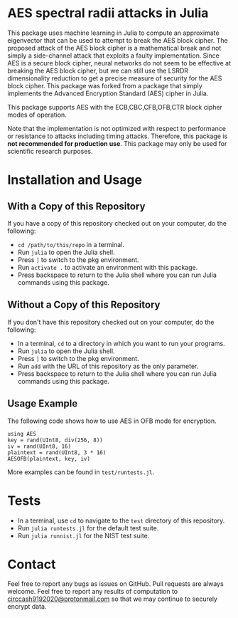 # AES spectral radii attacks in Julia

This package uses machine learning in Julia to compute an approximate eigenvector that can be used to attempt to break the AES block cipher. The proposed attack of the AES block cipher is a mathematical break and not simply a side-channel attack that exploits a faulty implementation. Since AES is a secure block cipher, neural networks do not seem to be effective at breaking the AES block cipher, but we can still use the LSRDR dimensionality reduction to get a precise measure of security for the AES block cipher. This package was forked from a package that simply implements the Advanced Encryption Standard (AES) cipher in Julia.  



This package supports AES with the ECB,CBC,CFB,OFB,CTR block cipher modes of operation.

Note that the implementation is not optimized with respect to performance or resistance to attacks including timing attacks. Therefore, this package is **not recommended for production use**. This package may only be used for scientific research purposes.

# Installation and Usage

## With a Copy of this Repository

If you have a copy of this repository checked out on your computer, do the
following:
- `cd /path/to/this/repo` in a terminal.
- Run `julia` to open the Julia shell.
- Press `]` to switch to the pkg environment.
- Run `activate .` to activate an environment with this package.
- Press backspace to return to the Julia shell where you can run Julia commands
  using this package.

## Without a Copy of this Repository

If you don't have this repository checked out on your computer, do the
following:
- In a terminal, `cd` to a directory in which you want to run your programs.
- Run `julia` to open the Julia shell.
- Press `]` to switch to the pkg environment.
- Run `add` with the URL of this repository as the only parameter.
- Press backspace to return to the Julia shell where you can run Julia commands
  using this package.

## Usage Example

The following code shows how to use AES in OFB mode for encryption.

```
using AES
key = rand(UInt8, div(256, 8))
iv = rand(UInt8, 16)
plaintext = rand(UInt8, 3 * 16)
AESOFB(plaintext, key, iv)
```

More examples can be found in `test/runtests.jl`.

# Tests

- In a terminal, use `cd` to navigate to the `test` directory of this repository.
- Run `julia runtests.jl` for the default test suite.
- Run `julia runnist.jl` for the NIST test suite.

# Contact

Feel free to report any bugs as issues on GitHub.
Pull requests are always welcome.
Feel free to report any results of computation to circcash9192020@protonmail.com so that we may continue to securely encrypt data.
